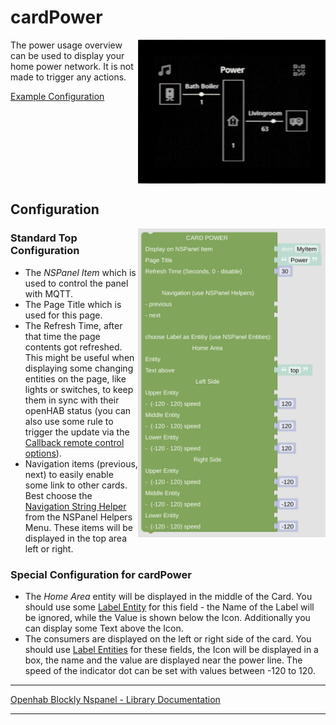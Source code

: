 # cardPower

[<img src="img/lovelaceUI_cardPower.jpg" align="right" width="300">](img/lovelaceUI_cardPower.jpg)

The power usage overview can be used to display your home power network. It is not made to trigger any actions. 

[Example Configuration](openhab_scripts_nspanel1_cardPower.md)<br clear="right"/>

## Configuration

[<img src="img/blockLibrary_nspanel_cards_cardPower.png" align="right" width="300">](img/blockLibrary_nspanel_cards_cardPower.png)

### Standard Top Configuration

- The *NSPanel Item* which is used to control the panel with MQTT.
- The Page Title which is used for this page.
- The Refresh Time, after that time the page contents got refreshed. This might be useful when displaying some changing entities on the page, like lights or switches, to keep them in sync with their openHAB status (you can also use some rule to trigger the update via the [Callback remote control options](blockLibrary_nspanel_callback_callback.md)).
- Navigation items (previous, next) to easily enable some link to other cards. Best choose the [Navigation String Helper](blockLibrary_nspanel_helpers_navString.md) from the NSPanel Helpers Menu. These items will be displayed in the top area left or right.

### Special Configuration for cardPower

- The *Home Area* entity will be displayed in the middle of the Card. You should use some [Label Entity](blockLibrary_nspanel_entities_label.md) for this field - the Name of the Label will be ignored, while the Value is shown below the Icon. Additionally you can display some Text above the Icon.
- The consumers are displayed on the left or right side of the card. You should use [Label Entities](blockLibrary_nspanel_entities_label.md) for these fields, the Icon will be displayed in a box, the name and the value are displayed near the power line. The speed of the indicator dot can be set with values between -120 to 120.<br clear="right"/>

---

[Openhab Blockly Nspanel - Library Documentation](README.md)

---

